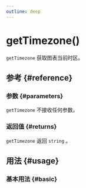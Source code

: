 ```yaml
---
outline: deep
---
```


# getTimezone()
`getTimezone` 获取图表当前时区。

## 参考 {#reference}
<!--@include: @/@views/api/references/instance/getTimezone.md-->

### 参数 {#parameters}
`getTimezone` 不接收任何参数。

### 返回值 {#returns}
`getTimezone` 返回 `string` 。

## 用法 {#usage}
<script setup>
import GetTimezone from '../../@views/api/samples/getTimezone/index.vue'
</script>

### 基本用法 {#basic}
<GetTimezone/>